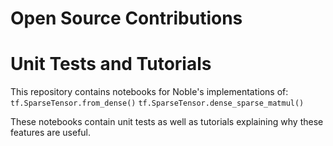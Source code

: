# Open Source Contributions
# Unit Tests and Tutorials

This repository contains notebooks for Noble's implementations of:
`tf.SparseTensor.from_dense()`
`tf.SparseTensor.dense_sparse_matmul()`

These notebooks contain unit tests as well as tutorials explaining why these features are useful.
